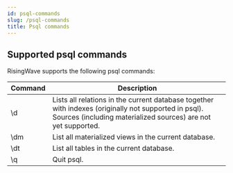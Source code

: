 ```yaml
---
id: psql-commands
slug: /psql-commands
title: Psql commands
---
```


## Supported psql commands

RisingWave supports the following psql commands:

|Command|Description|
|---|-------|
|\d|Lists all relations in the current database together with indexes (originally not supported in psql). Sources (including materialized sources) are not yet supported.|
|\dm|List all materialized views in the current database.|
|\dt|List all tables in the current database.|
|\q|Quit psql.|